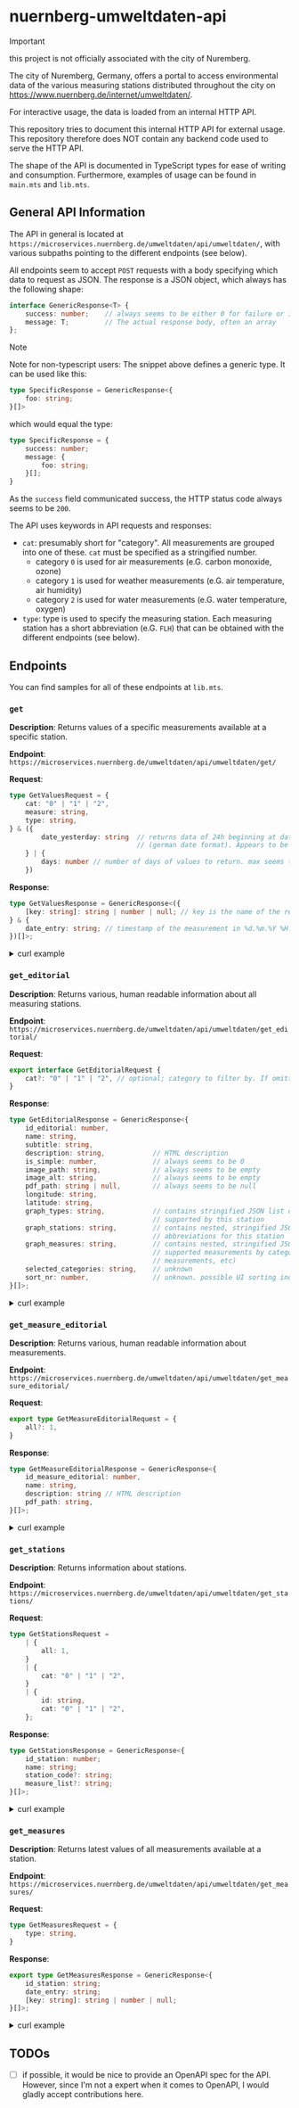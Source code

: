 # nuernberg-umweltdaten-api

> [!IMPORTANT]
> this project is not officially associated with the city of Nuremberg.

The city of Nuremberg, Germany, offers a portal to access environmental data of the various measuring stations
distributed throughout the city on https://www.nuernberg.de/internet/umweltdaten/.

For interactive usage, the data is loaded from an internal HTTP API.

This repository tries to document this internal HTTP API for external usage. This repository therefore does NOT contain
any backend code used to serve the HTTP API.

The shape of the API is documented in TypeScript types for ease of writing and consumption. Furthermore, examples of
usage can be found in `main.mts` and `lib.mts`.

## General API Information

The API in general is located at `https://microservices.nuernberg.de/umweltdaten/api/umweltdaten/`, with various
subpaths pointing to the different endpoints (see below). 

All endpoints seem to accept `POST` requests with a body specifying which data to request as JSON. The response is a
JSON object, which always has the following shape:

```typescript
interface GenericResponse<T> {
    success: number;    // always seems to be either 0 for failure or 1 for success
    message: T;         // The actual response body, often an array
};
```

> [!NOTE]
> Note for non-typescript users: The snippet above defines a generic type. It can be used like this:
> 
> ```typescript
> type SpecificResponse = GenericResponse<{
>     foo: string;
> }[]>
> ```
>
> which would equal the type:
> 
> ```typescript
> type SpecificResponse = {
>     success: number;
>     message: {
>         foo: string;
>     }[];
> }
> ```

As the `success` field communicated success, the HTTP status code always seems to be `200`. 

The API uses keywords in API requests and responses:

- `cat`: presumably short for "category". All measurements are grouped into one of these. `cat` must be specified as a
stringified number.
  - category `0` is used for air measurements (e.G. carbon monoxide, ozone)
  - category `1` is used for weather measurements (e.G. air temperature, air humidity)
  - category `2` is used for water measurements (e.G. water temperature, oxygen)
- `type`: type is used to specify the measuring station. Each measuring station has a short abbreviation (e.G. `FLH`)
that can be obtained with the different endpoints (see below).

## Endpoints

You can find samples for all of these endpoints at `lib.mts`.

### `get`

**Description**: Returns values of a specific measurements available at a specific station.

**Endpoint**: `https://microservices.nuernberg.de/umweltdaten/api/umweltdaten/get/`

**Request**:

```typescript
type GetValuesRequest = {
    cat: "0" | "1" | "2",
    measure: string,
    type: string,
} & ({ 
        date_yesterday: string  // returns data of 24h beginning at date_yesterday. Specified in `%d.%m.%Y %H:%M:%S` 
                                // (german date format). Appears to be in german local time.
    } | {
        days: number // number of days of values to return. max seems to be 30. -1 returns the latest measurement only.
    })
```

**Response**:

```typescript
type GetValuesResponse = GenericResponse<({
    [key: string]: string | number | null; // key is the name of the requested measure.
} & {
    date_entry: string; // timestamp of the measurement in %d.%m.%Y %H:%M:%S. Appears to be in german local time.
})[]>;
```

<details>
    <summary>curl example</summary>

```bash
curl -XPOST https://microservices.nuernberg.de/umweltdaten/api/umweltdaten/get/ -d '{"cat": "1", "type": "FLH", "measure": "air_temperature", "days": 1}'
```
</details>

### `get_editorial`

**Description**: Returns various, human readable information about all measuring stations.

**Endpoint**: `https://microservices.nuernberg.de/umweltdaten/api/umweltdaten/get_editorial/`

**Request**:

```typescript
export interface GetEditorialRequest {
    cat?: "0" | "1" | "2", // optional; category to filter by. If omitted, all stations are returned
}
```

**Response**:

```typescript
type GetEditorialResponse = GenericResponse<{
    id_editorial: number,
    name: string,
    subtitle: string,
    description: string,            // HTML description
    is_simple: number,              // always seems to be 0
    image_path: string,             // always seems to be empty
    image_alt: string,              // always seems to be empty
    pdf_path: string | null,        // always seems to be null
    longitude: string,
    latitude: string,
    graph_types: string,            // contains stringified JSON list of shape `string[]`, containing the categories 
                                    // supported by this station
    graph_stations: string,         // contains nested, stringified JSON list of shape `string[][]`, containing the 
                                    // abbreviations for this station
    graph_measures: string,         // contains nested, stringified JSON list of shape `string[][]`, containing the 
                                    // supported measurements by category (the first list contains all supported air 
                                    // measurements, etc)
    selected_categories: string,    // unknown 
    sort_nr: number,                // unknown. possible UI sorting index?
}[]>;
```

<details>
    <summary>curl example</summary>

```bash
curl -XPOST https://microservices.nuernberg.de/umweltdaten/api/umweltdaten/get_editorial/ -d '{"cat": "1"}'
```

</details>

### `get_measure_editorial`

**Description**: Returns various, human readable information about measurements.

**Endpoint**: `https://microservices.nuernberg.de/umweltdaten/api/umweltdaten/get_measure_editorial/`

**Request**:

```typescript
export type GetMeasureEditorialRequest = {
    all?: 1,
}
```

**Response**:

```typescript
type GetMeasureEditorialResponse = GenericResponse<{
    id_measure_editorial: number,
    name: string,
    description: string // HTML description
    pdf_path: string,
}[]>;
```

<details>
    <summary>curl example</summary>

```bash
curl -XPOST https://microservices.nuernberg.de/umweltdaten/api/umweltdaten/get_measure_editorial/ 
```
</details>

### `get_stations`

**Description**: Returns information about stations.

**Endpoint**: `https://microservices.nuernberg.de/umweltdaten/api/umweltdaten/get_stations/`

**Request**:

```typescript
type GetStationsRequest =
    | {
        all: 1,
    }
    | {
        cat: "0" | "1" | "2",
    }
    | {
        id: string,
        cat: "0" | "1" | "2",
    };
```

**Response**:

```typescript
type GetStationsResponse = GenericResponse<{
    id_station: number;
    name: string;
    station_code?: string;
    measure_list?: string;
}[]>;
```

<details>
    <summary>curl example</summary>

```bash
curl -XPOST https://microservices.nuernberg.de/umweltdaten/api/umweltdaten/get_stations/ -d '{ "id": "air_temperature", "cat": "1" }'
```
</details>

### `get_measures`

**Description**: Returns latest values of all measurements available at a station.

**Endpoint**: `https://microservices.nuernberg.de/umweltdaten/api/umweltdaten/get_measures/`

**Request**:

```typescript
type GetMeasuresRequest = {
    type: string,
}
```

**Response**:

```typescript
export type GetMeasuresResponse = GenericResponse<{
    id_station: string;
    date_entry: string;
    [key: string]: string | number | null;
}[]>;
```

<details>
    <summary>curl example</summary>

```bash
curl -XPOST https://microservices.nuernberg.de/umweltdaten/api/umweltdaten/get_measures/ -d '{ "type": "THB" }'
```
</details>



## TODOs

- [ ] if possible, it would be nice to provide an OpenAPI spec for the API. However, since I'm not a expert when it
comes to OpenAPI, I would gladly accept contributions here.
